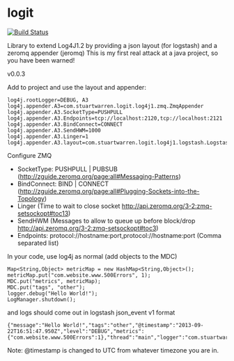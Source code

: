 logit
=====

[![Build Status](https://travis-ci.org/stuart-warren/logit.png?branch=master)](https://travis-ci.org/stuart-warren/logit)

Library to extend Log4J1.2 by providing a json layout (for logstash) and a zeromq appender (jeromq)
This is my first real attack at a java project, so you have been warned!

v0.0.3

Add to project and use the layout and appender:
```
log4j.rootLogger=DEBUG, A3
log4j.appender.A3=com.stuartwarren.logit.log4j1.zmq.ZmqAppender
log4j.appender.A3.SocketType=PUSHPULL
log4j.appender.A3.Endpoints=tcp://localhost:2120,tcp://localhost:2121
log4j.appender.A3.BindConnect=CONNECT
log4j.appender.A3.SendHWM=1000
log4j.appender.A3.Linger=1
log4j.appender.A3.layout=com.stuartwarren.logit.log4j1.logstash.LogstashV1Layout
```
Configure ZMQ

* SocketType: PUSHPULL | PUBSUB (http://zguide.zeromq.org/page:all#Messaging-Patterns)
* BindConnect: BIND | CONNECT (http://zguide.zeromq.org/page:all#Plugging-Sockets-into-the-Topology)
* Linger (Time to wait to close socket http://api.zeromq.org/3-2:zmq-setsockopt#toc13)
* SendHWM (Messages to allow to queue up before block/drop http://api.zeromq.org/3-2:zmq-setsockopt#toc3)
* Endpoints: protocol://hostname:port,protocol://hostname:port (Comma separated list)

In your code, use log4j as normal (add objects to the MDC)
```
Map<String,Object> metricMap = new HashMap<String,Object>();
metricMap.put("com.website.www.500Errors", 1);
MDC.put("metrics", metricMap);
MDC.put("tags", "other");
logger.debug("Hello World!");
LogManager.shutdown();
```
and logs should come out in logstash json_event v1 format
```
{"message":"Hello World!","tags":"other","@timestamp":"2013-09-22T16:51:47.950Z","level":"DEBUG","metrics":{"com.website.www.500Errors":1},"thread":"main","logger":"com.stuartwarren.logit.LogIt","@version":"1"}
```
Note: @timestamp is changed to UTC from whatever timezone you are in.
